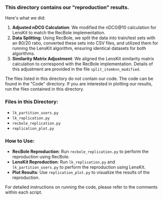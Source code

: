 ### This directory contains our "reproduction" results.
Here's what we did:

1. **Adjusted nDCG Calculation**: We modified the nDCG@10 calculation for LensKit to match the RecBole implementation.
2. **Data Splitting**: Using RecBole, we split the data into train/test sets with an 80/20 ratio, converted these sets into CSV files, and utilized them for running the LensKit algorithm, ensuring identical datasets for both algorithms.
3. **Similarity Matrix Adjustment**: We aligned the LensKit similarity matrix calculation to correspond with the RecBole implementation. Details of this adjustment are provided in the file `split_itemknn_modified`.

The files listed in this directory do not contain our code. The code can be found in the "Code" directory. If you are interested in plotting our results, run the files contained in this directory.

### Files in this Directory:
- `lk_partition_users.py`
- `lk_replication.py`
- `recbole_replication.py`
- `replication_plot.py`

### How to Use:
- **RecBole Reproduction**: Run `recbole_replication.py` to perform the reproduction using RecBole.
- **LensKit Reproduction**: Run `lk_replication.py` and `lk_partition_users.py` to perform the reproduction using LensKit.
- **Plot Results**: Use `replication_plot.py` to visualize the results of the reproduction.

For detailed instructions on running the code, please refer to the comments within each script.